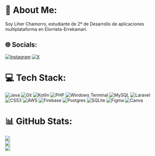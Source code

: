 # 💫 About Me:
Soy Liher Chamorro, estudiante de 2º de Desarrollo de aplicaciones multiplataforma en Elorrieta-Errekamari.<br>


## 🌐 Socials:
[![Instagram](https://img.shields.io/badge/Instagram-%23E4405F.svg?logo=Instagram&logoColor=white)](https://instagram.com/liher.04) [![X](https://img.shields.io/badge/X-black.svg?logo=X&logoColor=white)](https://x.com/Liher_207) 

# 💻 Tech Stack:
![Java](https://img.shields.io/badge/java-%23ED8B00.svg?style=flat-square&logo=openjdk&logoColor=white) ![Git](https://img.shields.io/badge/git-%23F05033.svg?style=flat-square&logo=git&logoColor=white) ![Kotlin](https://img.shields.io/badge/kotlin-%237F52FF.svg?style=flat-square&logo=kotlin&logoColor=white) ![PHP](https://img.shields.io/badge/php-%23777BB4.svg?style=flat-square&logo=php&logoColor=white) ![Windows Terminal](https://img.shields.io/badge/Windows%20Terminal-%234D4D4D.svg?style=flat-square&logo=windows-terminal&logoColor=white) ![MySQL](https://img.shields.io/badge/mysql-4479A1.svg?style=flat-square&logo=mysql&logoColor=white) ![Laravel](https://img.shields.io/badge/laravel-%23FF2D20.svg?style=flat-square&logo=laravel&logoColor=white) ![CSS3](https://img.shields.io/badge/css3-%231572B6.svg?style=flat-square&logo=css3&logoColor=white) ![AWS](https://img.shields.io/badge/AWS-%23FF9900.svg?style=flat-square&logo=amazon-aws&logoColor=white) ![Firebase](https://img.shields.io/badge/firebase-%23039BE5.svg?style=flat-square&logo=firebase) ![Postgres](https://img.shields.io/badge/postgres-%23316192.svg?style=flat-square&logo=postgresql&logoColor=white) ![SQLite](https://img.shields.io/badge/sqlite-%2307405e.svg?style=flat-square&logo=sqlite&logoColor=white) ![Figma](https://img.shields.io/badge/figma-%23F24E1E.svg?style=flat-square&logo=figma&logoColor=white) ![Canva](https://img.shields.io/badge/Canva-%2300C4CC.svg?style=flat-square&logo=Canva&logoColor=white)
# 📊 GitHub Stats:
![](https://github-readme-stats.vercel.app/api?username=Liher27&theme=neon&hide_border=true&include_all_commits=false&count_private=true)<br/>
![](https://github-readme-streak-stats.herokuapp.com/?user=Liher27&theme=neon&hide_border=true)<br/>
![](https://github-readme-stats.vercel.app/api/top-langs/?username=Liher27&theme=neon&hide_border=true&include_all_commits=false&count_private=true&layout=compact)
